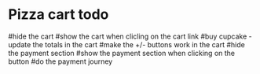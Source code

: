 # Pizza cart todo

#hide the cart
#show the cart when clicling on the cart link
#buy cupcake - update the totals in the cart
#make the +/- buttons work in the cart
#hide the payment section
#show the payment section when clicking on the button
#do the payment journey